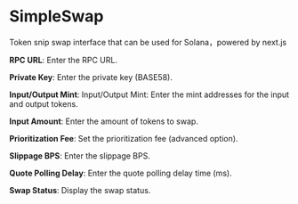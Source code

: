 # SimpleSwap
Token snip swap interface that can be used for Solana，powered by next.js


**RPC URL**: Enter the RPC URL.

**Private Key**: Enter the private key (BASE58).

**Input/Output Mint**: Input/Output Mint: Enter the mint addresses for the input and output tokens.

**Input Amount**: Enter the amount of tokens to swap.

**Prioritization Fee**: Set the prioritization fee (advanced option).

**Slippage BPS**:  Enter the slippage BPS.

**Quote Polling Delay**: Enter the quote polling delay time (ms).

**Swap Status**: Display the swap status.
